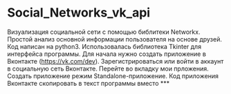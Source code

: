 # Social_Networks_vk_api
Визуализация социальной сети с помощью библитеки Networkx. Простой анализ основной информации пользователя на основе друзей. Код написан на python3. Использовалась библиотека Tkinter для интерфейса программы.
Для начала нужно создать приложение в Вконтакте (https://vk.com/dev). Зарегистрироваться или войти в аккаунт в социальную сеть Вконтакте. Перейте во вкладку мои прложения. Создать приложение режим Standalone-приложение. Код приложения Вконтакте скопировать в текст программы вместо ***

